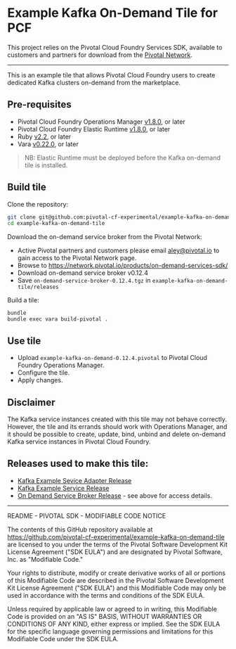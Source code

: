 # Example Kafka On-Demand Tile for PCF

This project relies on the Pivotal Cloud Foundry Services SDK, available to customers and partners for download from the [Pivotal Network](https://network.pivotal.io/products/pivotal-cloud-foundry-services-sdk).

---

This is an example tile that allows Pivotal Cloud Foundry users to create dedicated Kafka clusters on-demand from the marketplace.

## Pre-requisites

- Pivotal Cloud Foundry Operations Manager [v1.8.0](https://network.pivotal.io/products/elastic-runtime), or later
- Pivotal Cloud Foundry Elastic Runtime [v1.8.0](https://network.pivotal.io/products/ops-manager), or later
- Ruby [v2.2](https://www.ruby-lang.org/en/downloads/), or later
- Vara [v0.22.0](https://rubygems.org/gems/vara), or later

> NB: Elastic Runtime must be deployed before the Kafka on-demand tile is installed.

## Build tile

Clone the repository:

```sh
git clone git@github.com:pivotal-cf-experimental/example-kafka-on-demand-tile.git
cd example-kafka-on-demand-tile
```

Download the on-demand service broker from the Pivotal Network:

- Active Pivotal partners and customers please email aley@pivotal.io to gain access to the Pivotal Network page.
- Browse to https://network.pivotal.io/products/on-demand-services-sdk/
- Download on-demand service broker v0.12.4
- Save `on-demand-service-broker-0.12.4.tgz` in `example-kafka-on-demand-tile/releases`

Build a tile:

```
bundle
bundle exec vara build-pivotal .
```

## Use tile

- Upload `example-kafka-on-demand-0.12.4.pivotal` to Pivotal Cloud Foundry Operations Manager.
- Configure the tile.
- Apply changes.

## Disclaimer

The Kafka service instances created with this tile may not behave correctly. However, the tile and its errands should work with Operations Manager, and it should be possible to create, update, bind, unbind and delete on-demand Kafka service instances in Pivotal Cloud Foundry.

## Releases used to make this tile:

- [Kafka Example Sevice Adapter Release](https://github.com/pivotal-cf-experimental/kafka-example-service-adapter-release)
- [Kafka Example Service Release](https://github.com/pivotal-cf-experimental/kafka-example-service-release)
- [On Demand Service Broker Release](https://network.pivotal.io/products/on-demand-services-sdk/) - see above for access details.

---

README - PIVOTAL SDK - MODIFIABLE CODE NOTICE

The contents of this GitHub repository available at https://github.com/pivotal-cf-experimental/example-kafka-on-demand-tile are licensed to you
under the terms of the Pivotal Software Development Kit License Agreement ("SDK EULA")
and are designated by Pivotal Software, Inc. as "Modifiable Code."

Your rights to distribute, modify or create derivative works of all or portions of this
Modifiable Code are described in the Pivotal Software Development Kit License Agreement
("SDK EULA") and this Modifiable Code may only be used in accordance with the terms and
conditions of the SDK EULA.

Unless required by applicable law or agreed to in writing, this Modifiable Code is
provided on an "AS IS" BASIS, WITHOUT WARRANTIES OR CONDITIONS OF ANY KIND, either
express or implied. See the SDK EULA for the specific language governing permissions and
limitations for this Modifiable Code under the SDK EULA.
